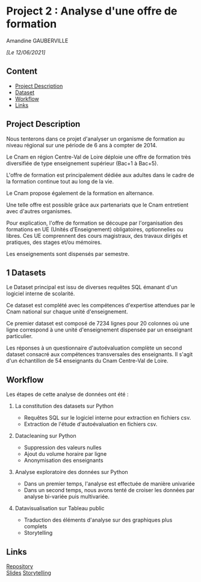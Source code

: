 
# Project 2 : Analyse d'une offre de formation
Amandine GAUBERVILLE

*[Le 12/06/2021]*

## Content
- [Project Description](#project-description)
- [Dataset](#dataset)
- [Workflow](#workflow)
- [Links](#links)

<a name="project-description"></a>

## Project Description
Nous tenterons dans ce projet d'analyser un organisme de formation au niveau régional sur une période de 6 ans à compter de 2014.

Le Cnam en région Centre-Val de Loire déploie une offre de formation très diversifiée de type enseignement supérieur (Bac+1 à Bac+5).

L'offre de formation est principalement dédiée aux adultes dans le cadre de la formation continue tout au long de la vie.

Le Cnam propose également de la formation en alternance.

Une telle offre est possible grâce aux partenariats que le Cnam entretient avec d'autres organismes.

Pour explication, l'offre de formation se découpe par l'organisation des formations en UE (Unités d’Enseignement) obligatoires, optionnelles ou libres. Ces UE comprennent des cours magistraux, des travaux dirigés et pratiques, des stages et/ou mémoires.

Les enseignements sont dispensés par semestre.

<a name="hypotheses-/-questions"></a>


## 1 Datasets

Le Dataset principal est issu de diverses requêtes SQL émanant d'un logiciel interne de scolarité.

Ce dataset est complété avec les compétences d'expertise attendues par le Cnam national sur chaque unité d'enseignement.

Ce premier dataset est composé de 7234 lignes pour 20 colonnes où une ligne correspond à une unité d'enseignement dispensée par un enseignant particulier.

Les réponses à un questionnaire d'autoévaluation complète un second dataset consacré aux compétences transversales des enseignants. Il s'agit d'un échantillon de 54 enseignants du Cnam Centre-Val de Loire.

<a name="workflow"></a>


## Workflow
Les étapes de cette analyse de données ont été :

1. La constitution des datasets sur Python
    - Requêtes SQL sur le logiciel interne pour extraction en fichiers csv.
    - Extraction de l'étude d'autoévaluation en fichiers csv.
    
2. Datacleaning sur Python
    - Suppression des valeurs nulles
    - Ajout du volume horaire par ligne
    - Anonymisation des enseignants
    
3. Analyse exploratoire des données sur Python
    - Dans un premier temps, l'analyse est effectuée de manière univariée
    - Dans un second temps, nous avons tenté de croiser les données par analyse bi-variée puis multivariée.

4. Datavisualisation sur Tableau public
    - Traduction des éléments d'analyse sur des graphiques plus complets
    - Storytelling


## Links

[Repository](https://github.com/AmandineGauberville/CnamCVDL_EDA)  
[Slides](https://drive.google.com/file/d/160RZuoULHFtDaafYZACtCP8Dfks2YGf9/view?usp=sharing)
[Storytelling](https://public.tableau.com/app/profile/gauberville.amandine/viz/AnalyseCnam/Analysedeloffredeformation)

